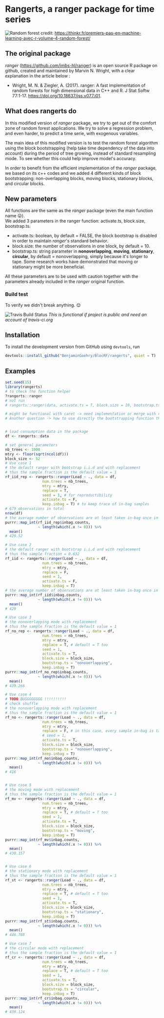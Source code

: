 # Rangerts, a ranger package for time series

![Random forest](www/random-forest.jpg?raw=true "For fun")
credit: https://thinkr.fr/premiers-pas-en-machine-learning-avec-r-volume-4-random-forest/

## The original package
*ranger* (https://github.com/imbs-hl/ranger) is an open source R package on github, created and maintained by Marvin N. Wright, with a clear explanation in the article below :    
* Wright, M. N. & Ziegler, A. (2017). ranger: A fast implementation of random forests for high dimensional data in C++ and R. J Stat Softw 77:1-17. https://doi.org/10.18637/jss.v077.i01.
    
## What does rangerts do
In this modified version of *ranger* package, we try to get out of the comfort zone of random forest applications. We try to solve a regression problem, and even harder, to predict a time serie, with exogenous variables.     
    
The main idea of this modified version is to test the random forest algorithm using the block bootstrapping (help take time dependency of the data into account) during the period of tree growing, instead of standard resampling mode. To see whether this could help improve model's accuracy.       
    
In order to benefit from the efficient implementation of the *ranger* package, we based on its c++ codes and we added 4 different kinds of block bootstrapping: non-overlapping blocks, moving blocks, stationary blocks, and circular blocks.        
    
## New parameters
All functions are the same as the *ranger* package (even the main function name :stuck_out_tongue:).    
We added 3 parameters in the ranger function: activate.ts, block.size, bootstrap.ts.    
    
* activate.ts: boolean, by default = FALSE, the block bootstrap is disabled in order to maintain *ranger*'s standard behavior.     
* block.size: the number of observations in one block, by default = 10.    
* bootstrap.ts: string parameter in **nonoverlapping**, **moving**, **stationary**, **circular**, by default = nonoverlapping, simply because it's longer to tape. Some research works have demonstrated that moving or stationary might be more beneficial.
    
All these parameters are to be used with caution together with the parameters already included in the *ranger* original function.
### Build test
To verify we didn't break anything. :relieved:    
    
![Travis Build Status](https://travis-ci.org/hyanworkspace/rangerts.svg?branch=master)
*This is functional if project is public and need an account of travis-ci.org*

## Installation
To install the development version from GitHub using `devtools`, run
```R
devtools::install_github("BenjaminGoehry/BlocRF/rangerts", quiet = T)
```
## Examples
```R
set.seed(15)
library(rangerts)
# to check the function helper
?rangerts::ranger
# not run
# rangerts::ranger(data, activate.ts = T, block.size = 10, bootstrap.ts = "moving")

# might be functional with caret -> need implementation or merge with ranger
# Another question -> how to use directly the bootstrapping function then pass the sample to ranger original function


# load consumption data in the package
df <- rangerts::data

# set general parameters
nb_trees <- 1000
mtry <- floor(sqrt(ncol(df)))
block_size <- 52
# Use case 1
# the default ranger with bootstrap i.i.d and with replacement
# thus the sample fraction is the default value = 1
rf_iid_rep <- rangerts::ranger(Load ~ ., data = df,
                 num.trees = nb_trees,
                 mtry = mtry,
                 replace = T,
                 seed = 1, # for reproductibility
                 activate.ts = F,
                 keep.inbag = T) # to keep trace of in-bag samples
# 679 observations in total
nrow(df)
# the average number of observations are at least taken in-bag once in the trees
purrr::map_int(rf_iid_rep$inbag.counts, 
               ~ length(which(.x != 0))) %>%
  mean()
# 429.52

# Use case 2
# the default ranger with bootstrap i.i.d and with replacement
# thus the sample fraction = 0.632
rf_iid <- rangerts::ranger(Load ~ ., data = df,
                 num.trees = nb_trees,
                 mtry = mtry,
                 replace = F,
                 seed = 1,
                 activate.ts = F,
                 keep.inbag = T)
# the average number of observations are at least taken in-bag once in the trees
purrr::map_int(rf_iid$inbag.counts, 
               ~ length(which(.x != 0))) %>%
  mean()
# 429

# Use case 3
# the nonoverlapping mode with replacement
# thus the sample fraction is the default value = 1
rf_no_rep <- rangerts::ranger(Load ~ ., data = df,
                 num.trees = nb_trees,
                 mtry = mtry,
                 replace = T, # default = T too
                 seed = 1, 
                 activate.ts = T,
                 block.size = block_size,
                 bootstrap.ts = "nonoverlapping",
                 keep.inbag = T)
purrr::map_int(rf_no_rep$inbag.counts, 
               ~ length(which(.x != 0))) %>%
  mean()
# 439.266

# Use case 4
# TODO BUGGGGGGGG !!!!!!!!!!
# check shuffle
# the nonoverlapping mode with replacement
# thus the sample fraction is the default value = 1
rf_no <- rangerts::ranger(Load ~ ., data = df,
                 num.trees = nb_trees,
                 mtry = mtry,
                 replace = F, # in this case, every sample in-bag is taken only once
                 # seed = 1, 
                 activate.ts = T,
                 block.size = block_size,
                 bootstrap.ts = "nonoverlapping",
                 keep.inbag = T)
purrr::map_int(rf_no$inbag.counts, 
               ~ length(which(.x != 0))) %>%
  mean()
# 416


# Use case 5
# the moving mode with replacement
# thus the sample fraction is the default value = 1
rf_mv <- rangerts::ranger(Load ~ ., data = df,
                 num.trees = nb_trees,
                 mtry = mtry,
                 replace = T, # default = T too
                 seed = 1, 
                 activate.ts = T,
                 block.size = block_size,
                 bootstrap.ts = "moving",
                 keep.inbag = T)
purrr::map_int(rf_mv$inbag.counts, 
               ~ length(which(.x != 0))) %>%
  mean()
# 430.157


# Use case 6
# the stationary mode with replacement
# thus the sample fraction is the default value = 1
rf_st <- rangerts::ranger(Load ~ ., data = df,
                 num.trees = nb_trees,
                 mtry = mtry,
                 replace = T, # default = T too
                 seed = 1, 
                 activate.ts = T,
                 block.size = block_size,
                 bootstrap.ts = "stationary",
                 keep.inbag = T)
purrr::map_int(rf_st$inbag.counts, 
               ~ length(which(.x != 0))) %>%
  mean()
# 446.788

# Use case 7
# the circular mode with replacement
# thus the sample fraction is the default value = 1
rf_cr <- rangerts::ranger(Load ~ ., data = df,
                 num.trees = nb_trees,
                 mtry = mtry,
                 replace = T, # default = T too
                 seed = 1, 
                 activate.ts = T,
                 block.size = block_size,
                 bootstrap.ts = "circular",
                 keep.inbag = T)
purrr::map_int(rf_cr$inbag.counts, 
               ~ length(which(.x != 0))) %>%
  mean()
# 438.124
```
